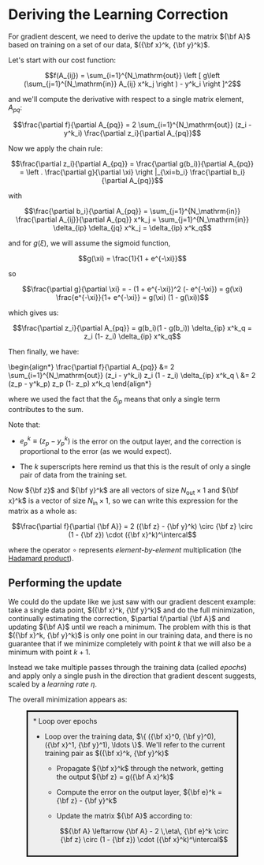 # Deriving the Learning Correction

For gradient descent, we need to derive the update to the matrix
${\bf A}$ based on training on a set of our data, $({\bf x}^k, {\bf y}^k)$.

Let's start with our cost function:

$$f(A_{ij}) = \sum_{i=1}^{N_\mathrm{out}} \left [ g\left (\sum_{j=1}^{N_\mathrm{in}} A_{ij} x^k_j \right ) - y^k_i \right ]^2$$

and we'll compute the derivative with respect to a single matrix
element, $A_{pq}$:

$$\frac{\partial f}{\partial A_{pq}} =
  2 \sum_{i=1}^{N_\mathrm{out}} (z_i - y^k_i) \frac{\partial z_i}{\partial A_{pq}}$$
  
Now we apply the chain rule:

$$\frac{\partial z_i}{\partial A_{pq}} = \frac{\partial g(b_i)}{\partial A_{pq}} = \left . \frac{\partial g}{\partial \xi} \right |_{\xi=b_i} \frac{\partial b_i}{\partial A_{pq}}$$

with

$$\frac{\partial b_i}{\partial A_{pq}} = \sum_{j=1}^{N_\mathrm{in}} \frac{\partial A_{ij}}{\partial A_{pq}} x^k_j = \sum_{j=1}^{N_\mathrm{in}} \delta_{ip} \delta_{jq} x^k_j = \delta_{ip} x^k_q$$

and for $g(\xi)$, we will assume the sigmoid function,

$$g(\xi) = \frac{1}{1 + e^{-\xi}}$$

so

$$\frac{\partial g}{\partial \xi} = - (1 + e^{-\xi})^2 (- e^{-\xi})
  = g(\xi) \frac{e^{-\xi}}{1+ e^{-\xi}} = g(\xi) (1 - g(\xi))$$

which gives us:

$$\frac{\partial z_i}{\partial A_{pq}} = g(b_i)(1 - g(b_i)) \delta_{ip} x^k_q = z_i (1- z_i) \delta_{ip} x^k_q$$

Then finally, we have:

\begin{align*}
\frac{\partial f}{\partial A_{pq}} &= 2 \sum_{i=1}^{N_\mathrm{out}}
   (z_i - y^k_i) z_i (1 - z_i) \delta_{ip} x^k_q \\
   &= 2 (z_p - y^k_p) z_p (1- z_p) x^k_q
\end{align*}
   
where we used the fact that the $\delta_{ip}$ means that only a single term contributes to the sum.

Note that:

* $e_p^k \equiv (z_p - y_p^k)$ is the error on the output layer,
  and the correction is proportional to the error (as we would
  expect).

* The $k$ superscripts here remind us that this is the result of
  only a single pair of data from the training set.
  
Now ${\bf z}$ and ${\bf y}^k$ are all vectors of size $N_\mathrm{out} \times 1$ and ${\bf x}^k$ is a vector of size $N_\mathrm{in} \times 1$, so we can write this expression for the matrix as a whole as:

$$\frac{\partial f}{\partial {\bf A}} = 2 ({\bf z} - {\bf y}^k) \circ {\bf z} \circ (1 - {\bf z}) \cdot ({\bf x}^k)^\intercal$$

where the operator $\circ$ represents _element-by-element_ multiplication (the [Hadamard product](https://en.wikipedia.org/wiki/Hadamard_product_(matrices))).

## Performing the update

We could do the update like we just saw with our gradient descent
example: take a single data point, $({\bf x}^k, {\bf y}^k)$ and
do the full minimization, continually estimating the correction,
$\partial f/\partial {\bf A}$ and updating ${\bf A}$ until we
reach a minimum.  The problem with this is that $({\bf x}^k, {\bf y}^k)$ is only one point in our training data, and there is no
guarantee that if we minimize completely with point $k$ that we will
also be a minimum with point $k+1$.

Instead we take multiple passes through the training data (called _epochs_) and apply only a single push in the direction that gradient
descent suggests, scaled by a _learning rate_ $\eta$.

The overall minimization appears as:

<div style="border: solid; padding: 10px; width: 80%; margin: 0 auto; background: #eeeeee">
* Loop over epochs

  * Loop over the training data, $\{ ({\bf x}^0, {\bf y}^0), ({\bf x}^1, {\bf y}^1), \ldots \}$.  We'll refer to the current training
    pair as $({\bf x}^k, {\bf y}^k)$
    
    * Propagate ${\bf x}^k$ through the network, getting the output
      ${\bf z} = g({\bf A x}^k)$
      
    * Compute the error on the output layer, ${\bf e}^k = {\bf z} - {\bf y}^k$
    
    * Update the matrix ${\bf A}$ according to:
    
      $${\bf A} \leftarrow {\bf A} - 2 \,\eta\, {\bf e}^k \circ {\bf z} \circ (1 - {\bf z}) \cdot ({\bf x}^k)^\intercal$$
</div>

